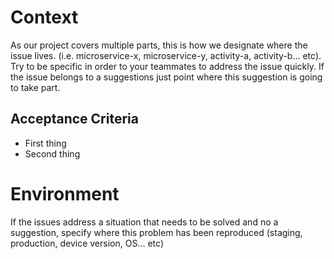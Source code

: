 # Context

As our project covers multiple parts, this is how we designate where the issue lives. (i.e. microservice-x, microservice-y, activity-a, activity-b... etc). Try to be specific in order to your teammates to address the issue quickly. If the issue belongs to a suggestions just point where this suggestion is going to take part.

## Acceptance Criteria

* First thing
* Second thing

# Environment

If the issues address a situation that needs to be solved and no a suggestion, specify where this problem has been reproduced (staging, production, device version, OS... etc)